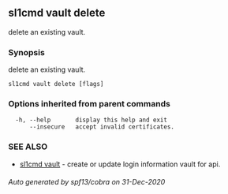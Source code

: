 ## sl1cmd vault delete

delete an existing vault.

### Synopsis

delete an existing vault.

```
sl1cmd vault delete [flags]
```

### Options inherited from parent commands

```
  -h, --help       display this help and exit
      --insecure   accept invalid certificates.
```

### SEE ALSO

* [sl1cmd vault](sl1cmd_vault.md)	 - create or update login information vault for api.

###### Auto generated by spf13/cobra on 31-Dec-2020

